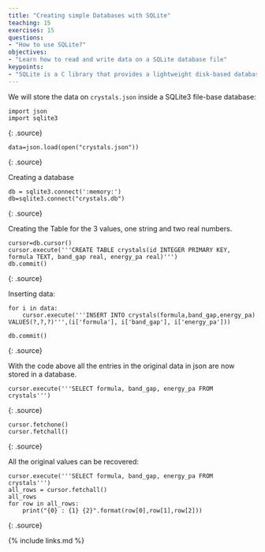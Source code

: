 ```yaml
---
title: "Creating simple Databases with SQLite"
teaching: 15
exercises: 15
questions:
- "How to use SQLite?"
objectives:
- "Learn how to read and write data on a SQLite database file"
keypoints:
- "SQLite is a C library that provides a lightweight disk-based database that doesn’t require a separate server process and allows accessing the database using a nonstandard variant of the SQL query language. "
---
```


We will store the data on `crystals.json` inside a SQLite3 file-base database:

~~~
import json
import sqlite3
~~~
{: .source}

~~~
data=json.load(open("crystals.json"))
~~~
{: .source}

Creating a database
~~~
db = sqlite3.connect(':memory:')
db=sqlite3.connect("crystals.db")
~~~
{: .source}

Creating the Table for the 3 values, one string and two real numbers.

~~~
cursor=db.cursor()
cursor.execute('''CREATE TABLE crystals(id INTEGER PRIMARY KEY, formula TEXT, band_gap real, energy_pa real)''')
db.commit()
~~~
{: .source}

Inserting data:

~~~
for i in data:
    cursor.execute('''INSERT INTO crystals(formula,band_gap,energy_pa) VALUES(?,?,?)''',(i['formula'], i['band_gap'], i['energy_pa']))

db.commit()
~~~
{: .source}

With the code above all the entries in the original data in json are now stored in a database.

~~~
cursor.execute('''SELECT formula, band_gap, energy_pa FROM crystals''')
~~~
{: .source}

~~~
cursor.fetchone()
cursor.fetchall()
~~~
{: .source}

All the original values can be recovered:

~~~
cursor.execute('''SELECT formula, band_gap, energy_pa FROM crystals''')
all_rows = cursor.fetchall()
all_rows
for row in all_rows:
    print("{0} : {1} {2}".format(row[0],row[1],row[2]))
~~~
{: .source}    



{% include links.md %}
